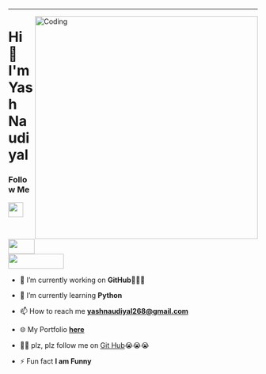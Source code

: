 <hr>
<img align="right" alt="Coding" width="450" src="https://lh3.googleusercontent.com/a/ACg8ocL2EmHInfrLUZShrTPgwzfx7JEve2jNDYnlNe4z3oqQNwgo7g9c=s288-c-no">

<h1>Hi 🤗 I'm <b>Yash Naudiyal</b></h1>

<h3>Follow Me</h3>
<a href="https://github.com/2023Yash"><img src="https://d1mjtvp3d1g20r.cloudfront.net/2019/11/04083733/GitHub.jpg" height="30"></a>
<a href="https://github.com/2023Yash"><img src="https://encrypted-tbn0.gstatic.com/images?q=tbn:ANd9GcSq0Ivo9_lxVuV560lEeW-flHye_MHdx1E3MxXU4s8o-1VIGEp6AHO_p3oCktX4vvU17fA&usqp=CAU" height="30" width="53.33"></a><br>
<a href="https://github.com/2023Yash"><img src="https://encrypted-tbn0.gstatic.com/images?q=tbn:ANd9GcRXpb3FmyGGEEJKKn4tb3gNAEMZBAZwX6RackLk1he1d2h3wGCOE_DZLbf4PBSQfTUeRw&usqp=CAU" height="30" width="111.66"></a>




- 🔭 I’m currently working on **GitHub🤣🤣🤣**

- 🌱 I’m currently learning **Python**

- 📫 How to reach me **yashnaudiyal268@gmail.com**

- 🌐 My Portfolio **<a href="https://lidezb0mksw2kzundy7u1w.on.drv.tw/www.YashNaudiyal.in/">here</a>**

- 🙏🥺 plz, plz follow me on <a href="https://github.com/2023Yash">Git Hub</a>😭😭😭

- ⚡ Fun fact **I am Funny**
